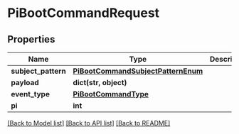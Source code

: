 # PiBootCommandRequest


## Properties
Name | Type | Description | Notes
------------ | ------------- | ------------- | -------------
**subject_pattern** | [**PiBootCommandSubjectPatternEnum**](PiBootCommandSubjectPatternEnum.md) |  | 
**payload** | **dict(str, object)** |  | [optional] 
**event_type** | [**PiBootCommandType**](PiBootCommandType.md) |  | 
**pi** | **int** |  | 

[[Back to Model list]](../README.md#documentation-for-models) [[Back to API list]](../README.md#documentation-for-api-endpoints) [[Back to README]](../README.md)


